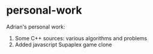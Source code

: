 # personal-work
Adrian's personal work:

1. Some C++ sources: various algorithms and problems
2. Added javascript Supaplex game clone
